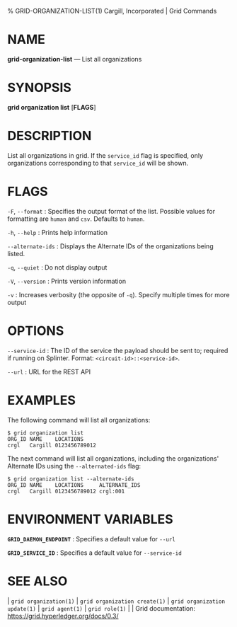 % GRID-ORGANIZATION-LIST(1) Cargill, Incorporated | Grid Commands

<!--
  Copyright 2021 Cargill Incorporated
  Licensed under Creative Commons Attribution 4.0 International License
  https://creativecommons.org/licenses/by/4.0/
-->

NAME
====

**grid-organization-list** — List all organizations

SYNOPSIS
========

**grid organization list** \[**FLAGS**\]

DESCRIPTION
===========

List all organizations in grid. If the `service_id` flag is specified, only
organizations corresponding to that `service_id` will be shown.

FLAGS
=====

`-F`, `--format`
: Specifies the output format of the list. Possible values for formatting are
  `human` and `csv`. Defaults to `human`.

`-h`, `--help`
: Prints help information

`--alternate-ids`
: Displays the Alternate IDs of the organizations being listed.

`-q`, `--quiet`
: Do not display output

`-V`, `--version`
: Prints version information

`-v`
: Increases verbosity (the opposite of `-q`). Specify multiple times for more
  output

OPTIONS
=======

`--service-id`
: The ID of the service the payload should be sent to; required if running on
  Splinter. Format: `<circuit-id>::<service-id>`.

`--url`
: URL for the REST API

EXAMPLES
========

The following command will list all organizations:

```
$ grid organization list
ORG_ID NAME    LOCATIONS
crgl   Cargill 0123456789012
```

The next command will list all organizations, including the organizations'
Alternate IDs using the `--alternated-ids` flag:

```
$ grid organization list --alternate-ids
ORG_ID NAME    LOCATIONS     ALTERNATE_IDS
crgl   Cargill 0123456789012 crgl:001
```

ENVIRONMENT VARIABLES
=====================

**`GRID_DAEMON_ENDPOINT`**
: Specifies a default value for `--url`

**`GRID_SERVICE_ID`**
: Specifies a default value for `--service-id`

SEE ALSO
========
| `grid organization(1)`
| `grid organization create(1)`
| `grid organization update(1)`
| `grid agent(1)`
| `grid role(1)`
|
| Grid documentation: https://grid.hyperledger.org/docs/0.3/
